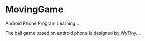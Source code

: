 MovingGame
==========
Android Phone Program Learning...

The ball game based on android phone is designed by WyTiny...
